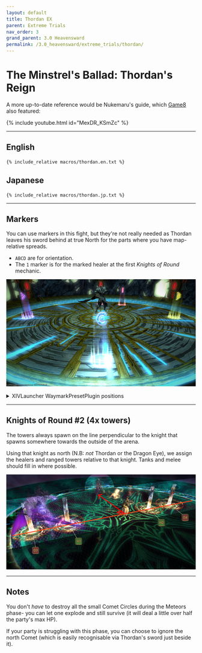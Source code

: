 ```yaml
---
layout: default
title: Thordan EX
parent: Extreme Trials
nav_order: 3
grand_parent: 3.0 Heavensward
permalink: /3.0_heavensward/extreme_trials/thordan/
---
```


# The Minstrel's Ballad: Thordan's Reign

A more up-to-date reference would be Nukemaru's guide, which
[Game8](https://game8.jp/ff14/557234) also featured:

{% include youtube.html id="MexDR_KSmZc" %}

---

## English
```
{% include_relative macros/thordan.en.txt %}
```

## Japanese
```
{% include_relative macros/thordan.jp.txt %}
```

---

## Markers

You can use markers in this fight, but they're not really needed as Thordan
leaves his sword behind at true North for the parts where you have
map-relative spreads.

- `ABCD` are for orientation.
- The `1` marker is for the marked healer at the first *Knights of Round* 
  mechanic.

![](images/markers.jpg)
<details markdown=block>
<summary>XIVLauncher WaymarkPresetPlugin positions</summary>

```json
{
  "Name":"Thordan EX",
  "MapID":91,
  "A":{"X":0.0,"Y":0.039,"Z":-19.0,"ID":0,"Active":true},
  "B":{"X":19.0,"Y":0.039,"Z":0.0,"ID":1,"Active":true},
  "C":{"X":0.0,"Y":0.039,"Z":19.0,"ID":2,"Active":true},
  "D":{"X":-19.0,"Y":0.039,"Z":0.0,"ID":3,"Active":true},
  "One":{"X":8.03,"Y":0.039,"Z":-17.22,"ID":4,"Active":true},
  "Two":{"X":0.0,"Y":0.0,"Z":0.0,"ID":5,"Active":false},
  "Three":{"X":0.0,"Y":0.0,"Z":0.0,"ID":6,"Active":false},
  "Four":{"X":0.0,"Y":0.0,"Z":0.0,"ID":7,"Active":false}
}
```
```json
{
  "Name":"Thordan Unreal",
  "MapID":963,
  "A":{"X":0.0,"Y":0.039,"Z":-19.0,"ID":0,"Active":true},
  "B":{"X":19.0,"Y":0.039,"Z":0.0,"ID":1,"Active":true},
  "C":{"X":0.0,"Y":0.039,"Z":19.0,"ID":2,"Active":true},
  "D":{"X":-19.0,"Y":0.039,"Z":0.0,"ID":3,"Active":true},
  "One":{"X":8.03,"Y":0.039,"Z":-17.22,"ID":4,"Active":true},
  "Two":{"X":0.0,"Y":0.0,"Z":0.0,"ID":5,"Active":false},
  "Three":{"X":0.0,"Y":0.0,"Z":0.0,"ID":6,"Active":false},
  "Four":{"X":0.0,"Y":0.0,"Z":0.0,"ID":7,"Active":false}
}
```

</details>

---

## Knights of Round #2 (4x towers)

The towers always spawn on the line perpendicular to the knight that spawns
somewhere towards the outside of the arena.

Using that knight as north (N.B: *not* Thordan or the Dragon Eye), we assign
the healers and ranged towers relative to that knight. Tanks and melee should
fill in where possible.

![](images/towers.jpg)

---

## Notes

You don't *have* to destroy all the small Comet Circles during the Meteors
phase- you can let one explode and still survive (it will deal a little over
half the party's max HP).

If your party is struggling with this phase, you can choose to ignore the
north Comet (which is easily recognisable via Thordan's sword just beside it).

<script data-goatcounter="https://tuufless.goatcounter.com/count"
        async src="//gc.zgo.at/count.js"></script>
